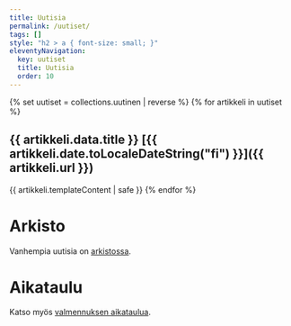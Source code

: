 ```yaml
---
title: Uutisia
permalink: /uutiset/
tags: []
style: "h2 > a { font-size: small; }"
eleventyNavigation:
  key: uutiset
  title: Uutisia
  order: 10
---
```


{% set uutiset = collections.uutinen | reverse %}
{% for artikkeli in uutiset %}

## {{ artikkeli.data.title }} [{{ artikkeli.date.toLocaleDateString("fi") }}]({{ artikkeli.url }})

{{ artikkeli.templateContent | safe }}
{% endfor %}

# Arkisto

Vanhempia uutisia on [arkistossa](/vanhaset.html).

# Aikataulu

Katso myös [valmennuksen aikataulua](/aikataulu/).
